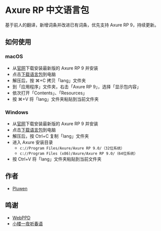 # Axure RP 中文语言包
基于前人的翻译，新增词条并改进已有词条，优先支持 Axure RP 9，持续更新。

## 如何使用

### macOS
* 从[官网](https://www.axure.com/)下载安装最新版的 Axure RP 9 并安装
* 点击[下载语言包](https://github.com/pluwen/axure-cn/archive/master.zip)到电脑
* 解压后，按 ⌘+C 拷贝「lang」文件夹
* 到「应用程序」文件夹，右击「Axure RP 9」，选择「显示包内容」
* 依次打开「Contents」、「Resources」
* 按 ⌘+V 将「lang」文件夹粘贴到当前文件夹

### Windows
* 从[官网](https://www.axure.com/)下载安装最新版的 Axure RP 9 并安装
* 点击[下载语言包](https://github.com/pluwen/axure-cn/archive/master.zip)到电脑
* 解压后，按 Ctrl+C 复制「lang」文件夹
* 进入 Axure 安装目录
  * ``c://Program Files/Axure/Axure RP 9.0/（32位系统）``
  * ``c://Program Files (x86)/Axure/Axure RP 9.0/（64位系统）``
* 按 Ctrl+V 将「lang」文件夹粘贴到当前文件夹

## 作者
* [Pluwen](https://twitter.com/pluwen)

## 鸣谢
* [WebPPD](http://www.axure.org/thread-16312-1-1.html)
* [小楼一夜听春语](http://www.chanpinban.com)
